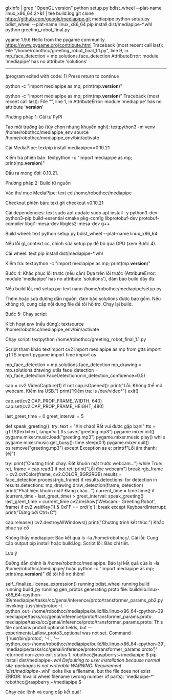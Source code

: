 glxinfo | grep "OpenGL version"
python setup.py bdist_wheel --plat-name linux_x86_64 2>&1 | tee build.log
git clone https://github.com/google/mediapipe.git mediapipe
python setup.py bdist_wheel --plat-name linux_x86_64
pip install dist/mediapipe-*.whl
python greeting_robot_final.py


ygame 1.9.6
Hello from the pygame community. https://www.pygame.org/contribute.html
Traceback (most recent call last):
  File "/home/robothcc/greeting_robot_final_1.1.py", line 9, in <module>
    mp_face_detection = mp.solutions.face_detection
AttributeError: module 'mediapipe' has no attribute 'solutions'


------------------
(program exited with code: 1)
Press return to continue

python -c "import mediapipe as mp; print(mp.__version__)"

python -c "import mediapipe as mp; print(mp.__version__)"
Traceback (most recent call last):
  File "<string>", line 1, in <module>
AttributeError: module 'mediapipe' has no attribute '__version__'



Phương pháp 1: Cài từ PyPI

Tạo môi trường ảo (tùy chọn nhưng khuyến nghị):
textpython3 -m venv /home/robothcc/mediapipe_env
source /home/robothcc/mediapipe_env/bin/activate

Cài MediaPipe:
textpip install mediapipe==0.10.21

Kiểm tra phiên bản:
textpython -c "import mediapipe as mp; print(mp.__version__)"

Đầu ra mong đợi: 0.10.21.



Phương pháp 2: Build từ nguồn

Vào thư mục MediaPipe:
text
cd /home/robothcc/mediapipe

Checkout phiên bản:
text
git checkout v0.10.21

Cài dependencies:
text
sudo apt update
sudo apt install -y python3-dev python3-pip build-essential cmake pkg-config libprotobuf-dev protobuf-compiler libgl1-mesa-dev libgles2-mesa-dev g++

Build wheel:
text
python setup.py bdist_wheel --plat-name linux_x86_64

Nếu lỗi gl_context.cc, chỉnh sửa setup.py để bỏ qua GPU (xem Bước 4).


Cài wheel:
text
pip install dist/mediapipe-*.whl

Kiểm tra:
textpython -c "import mediapipe as mp; print(mp.__version__)"


Bước 4: Khắc phục lỗi trước (nếu cần)
Dựa trên lỗi trước (AttributeError: module 'mediapipe' has no attribute 'solutions'), đảm bảo build đầy đủ:

Nếu build lỗi, mở setup.py:
text
nano /home/robothcc/mediapipe/setup.py

Thêm hoặc sửa đường dẫn nguồn, đảm bảo solutions được bao gồm. Nếu không rõ, cung cấp nội dung file để tôi hỗ trợ.
Chạy lại build.

Bước 5: Chạy script

Kích hoạt env (nếu dùng):
textsource /home/robothcc/mediapipe_env/bin/activate

Chạy script:
textpython /home/robothcc/greeting_robot_final_1.1.py


Script tham khảo
textimport cv2
import mediapipe as mp
from gtts import gTTS
import pygame
import time
import os

mp_face_detection = mp.solutions.face_detection
mp_drawing = mp.solutions.drawing_utils
face_detection = mp_face_detection.FaceDetection(min_detection_confidence=0.5)

cap = cv2.VideoCapture(1)
if not cap.isOpened():
    print("Lỗi: Không thể mở webcam. Kiểm tra USB.")
    print("Kiểm tra: ls /dev/video*")
    exit()

cap.set(cv2.CAP_PROP_FRAME_WIDTH, 640)
cap.set(cv2.CAP_PROP_FRAME_HEIGHT, 480)

last_greet_time = 0
greet_interval = 5

def speak_greeting():
    try:
        text = "Xin chào! Rất vui được gặp bạn!"
        tts = gTTS(text=text, lang='vi')
        tts.save("greeting.mp3")
        pygame.mixer.init()
        pygame.mixer.music.load("greeting.mp3")
        pygame.mixer.music.play()
        while pygame.mixer.music.get_busy():
            time.sleep(0.1)
        pygame.mixer.quit()
        os.remove("greeting.mp3")
    except Exception as e:
        print(f"Lỗi âm thanh: {e}")

try:
    print("Chương trình chạy. Đặt khuôn mặt trước webcam...")
    while True:
        ret, frame = cap.read()
        if not ret:
            print("Lỗi đọc webcam")
            break
        rgb_frame = cv2.cvtColor(frame, cv2.COLOR_BGR2RGB)
        results = face_detection.process(rgb_frame)
        if results.detections:
            for detection in results.detections:
                mp_drawing.draw_detection(frame, detection)
                print("Phát hiện khuôn mặt! Đang chào...")
                current_time = time.time()
                if (current_time - last_greet_time) > greet_interval:
                    speak_greeting()
                    last_greet_time = current_time
        cv2.imshow('Webcam - Greeting Robot', frame)
        if cv2.waitKey(1) & 0xFF == ord('q'):
            break
except KeyboardInterrupt:
    print("Dừng bởi Ctrl+C")

cap.release()
cv2.destroyAllWindows()
print("Chương trình kết thúc.")
Khắc phục sự cố

Không thấy mediapipe: Báo kết quả ls -la /home/robothcc/.
Cài lỗi: Cung cấp output pip install hoặc build.log.
Script lỗi: Báo chi tiết.

Lưu ý

Đường dẫn chính là /home/robothcc/mediapipe.
Báo lại kết quả của ls -la /home/robothcc/mediapipe/ hoặc python -c "import mediapipe as mp; print(mp.__version__)" để tôi hỗ trợ thêm!



  self._finalize_license_expression()
running bdist_wheel
running build
running build_py
running gen_protos
generating proto file: build/lib.linux-x86_64-cpython-39/mediapipe/tasks/cc/genai/inference/proto/transformer_params_pb2.py
Invoking: /usr/bin/protoc -I. --python_out=/home/robothcc/mediapipe/build/lib.linux-x86_64-cpython-39 mediapipe/tasks/cc/genai/inference/proto/transformer_params.proto
mediapipe/tasks/cc/genai/inference/proto/transformer_params.proto: This file contains proto3 optional fields, but --experimental_allow_proto3_optional was not set.
Command '['/usr/bin/protoc', '-I.', '--python_out=/home/robothcc/mediapipe/build/lib.linux-x86_64-cpython-39', 'mediapipe/tasks/cc/genai/inference/proto/transformer_params.proto']' returned non-zero exit status 1.
robothcc@raspberry:~/mediapipe $ pip install dist/mediapipe-*.whl
Defaulting to user installation because normal site-packages is not writeable
WARNING: Requirement 'dist/mediapipe-*.whl' looks like a filename, but the file does not exist
ERROR: Invalid wheel filename (wrong number of parts): 'mediapipe-*'
robothcc@raspberry:~/mediapipe $ 


Chạy các lệnh và cung cấp kết quả!
